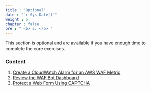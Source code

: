 ```yaml
---
title : "Optional"
date : "`r Sys.Date()`"
weight : 5
chapter : false
pre : " <b> 5. </b> "
---
```


This section is optional and are available if you have enough time to complete the core exercises.

### Content
1. [Create a CloudWatch Alarm for an AWS WAF Metric](5.1/)
2. [Review the WAF Bot Dashboard](5.2/)
3. [Protect a Web Form Using CAPTCHA](5.3/)